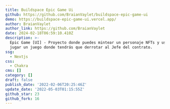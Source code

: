 ```yaml
---
title: Buildspace Epic Game Ui
github: https://github.com/BraianVaylet/buildspace-epic-game-ui
demo: https://buildspace-epic-game-ui.vercel.app/
author: BraianVaylet
author_link: https://github.com/BraianVaylet
date: 2024-02-18T06:59:10.410Z
description: >-
  Epic Game [UI] - Proyecto donde puedes mintear un personaje NFTs y usarlo para
  jugar un juego donde tendrás que derrotar al Jefe del contrato.
ssg:
  - Nextjs
css:
  - Chakra
cms: []
category: []
draft: false
publish_date: '2022-02-06T20:25:46Z'
update_date: '2022-05-03T01:15:55Z'
github_star: 23
github_fork: 16
---
```


